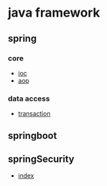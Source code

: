 # java framework

## spring
### core
- [ioc](/java/framework/spring/core/ioc.md)
- [aop](/java/framework/spring/core/aop.md)
### data access
- [transaction](/java/framework/spring/dataAccess/transaction.md)
## springboot

## springSecurity
- [index](/java/framework/springSecurity/index.md)